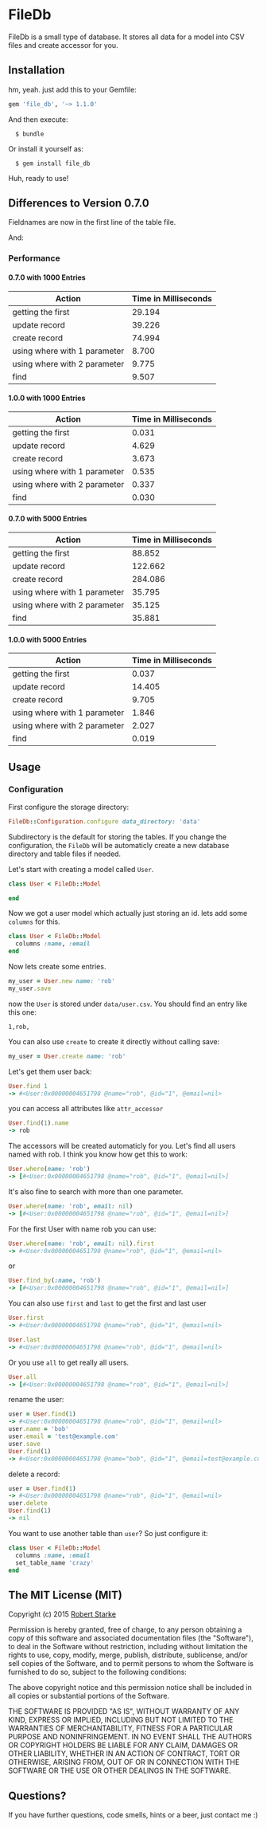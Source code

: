 # FileDb

FileDb is a small type of database. It stores all data for a model into CSV files and create accessor for you.

## Installation

hm, yeah. just add this to your Gemfile:

```ruby
gem 'file_db', '~> 1.1.0'
```

And then execute:
```
  $ bundle
```
Or install it yourself as:
```
  $ gem install file_db
```

Huh, ready to use!

## Differences to Version 0.7.0

Fieldnames are now in the first line of the table file.

And:

### Performance

#### 0.7.0 with 1000 Entries

| Action | Time in Milliseconds |
|---|---|
|getting the first|29.194|
|update record|39.226|
|create record|74.994|
|using where with 1 parameter|8.700|
|using where with 2 parameter|9.775|
|find |9.507|

#### 1.0.0 with 1000 Entries

| Action | Time in Milliseconds |
|---|---|
|getting the first|0.031|
|update record|4.629|
|create record|3.673|
|using where with 1 parameter|0.535|
|using where with 2 parameter|0.337|
|find |0.030|

#### 0.7.0 with 5000 Entries

| Action | Time in Milliseconds |
|---|---|
|getting the first|88.852|
|update record|122.662|
|create record|284.086|
|using where with 1 parameter|35.795|
|using where with 2 parameter|35.125|
|find |35.881|

#### 1.0.0 with 5000 Entries

| Action | Time in Milliseconds |
|---|---|
|getting the first|0.037|
|update record|14.405|
|create record|9.705|
|using where with 1 parameter|1.846|
|using where with 2 parameter|2.027|
|find |0.019|



## Usage

### Configuration

First configure the storage directory:

```ruby
FileDb::Configuration.configure data_directory: 'data'
```
Subdirectory is the default for storing the tables. If you change the configuration, the `FileDb` will be automaticly create a new database directory and table files if needed.


Let's start with creating a model called `User`.

```ruby
class User < FileDb::Model

end
```

Now we got a user model which actually just storing an id. lets add some `columns` for this.

```ruby
class User < FileDb::Model
  columns :name, :email
end
```

Now lets create some entries.

```ruby
my_user = User.new name: 'rob'
my_user.save
```
now the `User` is stored under `data/user.csv`. You should find an entry like this one:

```
1,rob,
```

You can also use `create` to create it directly without calling save:


```ruby
my_user = User.create name: 'rob'
```

Let's get them user back:
```ruby
User.find 1
-> #<User:0x00000004651798 @name="rob", @id="1", @email=nil>
```

you can access all attributes like `attr_accessor`

```ruby
User.find(1).name
-> rob
```

The accessors will be created automaticly for you.
Let's find all users named with rob. I think you know how get this to work:

```ruby
User.where(name: 'rob')
-> [#<User:0x00000004651798 @name="rob", @id="1", @email=nil>]
```

It's also fine to search with more than one parameter.

```ruby
User.where(name: 'rob', email: nil)
-> [#<User:0x00000004651798 @name="rob", @id="1", @email=nil>]
```

For the first User with name rob you can use:

```ruby
User.where(name: 'rob', email: nil).first
-> #<User:0x00000004651798 @name="rob", @id="1", @email=nil>
```

or

```ruby
User.find_by(:name, 'rob')
-> [#<User:0x00000004651798 @name="rob", @id="1", @email=nil>]
```


You can also use `first` and `last` to get the first and last user
```ruby
User.first
-> #<User:0x00000004651798 @name="rob", @id="1", @email=nil>
```

```ruby
User.last
-> #<User:0x00000004651798 @name="rob", @id="1", @email=nil>
```

Or you use `all` to get really all users.

```ruby
User.all
-> [#<User:0x00000004651798 @name="rob", @id="1", @email=nil>]
```

rename the user:

```ruby
user = User.find(1)
-> #<User:0x00000004651798 @name="rob", @id="1", @email=nil>
user.name = 'bob'
user.email = 'test@example.com'
user.save
User.find(1)
-> #<User:0x00000004651798 @name="bob", @id="1", @email=test@example.com>
```

delete a record:

```ruby
user = User.find(1)
-> #<User:0x00000004651798 @name="rob", @id="1", @email=nil>
user.delete
User.find(1)
-> nil
```


You want to use another table than `user`? So just configure it:

```ruby
class User < FileDb::Model
  columns :name, :email
  set_table_name 'crazy'
end
```

## The MIT License (MIT)

Copyright (c) 2015  [Robert Starke](robertst81+github@gmail.com)

Permission is hereby granted, free of charge, to any person obtaining a copy
of this software and associated documentation files (the "Software"), to deal
in the Software without restriction, including without limitation the rights
to use, copy, modify, merge, publish, distribute, sublicense, and/or sell
copies of the Software, and to permit persons to whom the Software is
furnished to do so, subject to the following conditions:

The above copyright notice and this permission notice shall be included in
all copies or substantial portions of the Software.

THE SOFTWARE IS PROVIDED "AS IS", WITHOUT WARRANTY OF ANY KIND, EXPRESS OR
IMPLIED, INCLUDING BUT NOT LIMITED TO THE WARRANTIES OF MERCHANTABILITY,
FITNESS FOR A PARTICULAR PURPOSE AND NONINFRINGEMENT. IN NO EVENT SHALL THE
AUTHORS OR COPYRIGHT HOLDERS BE LIABLE FOR ANY CLAIM, DAMAGES OR OTHER
LIABILITY, WHETHER IN AN ACTION OF CONTRACT, TORT OR OTHERWISE, ARISING FROM,
OUT OF OR IN CONNECTION WITH THE SOFTWARE OR THE USE OR OTHER DEALINGS IN
THE SOFTWARE.

## Questions?

If you have further questions, code smells, hints or a beer, just contact me :)
